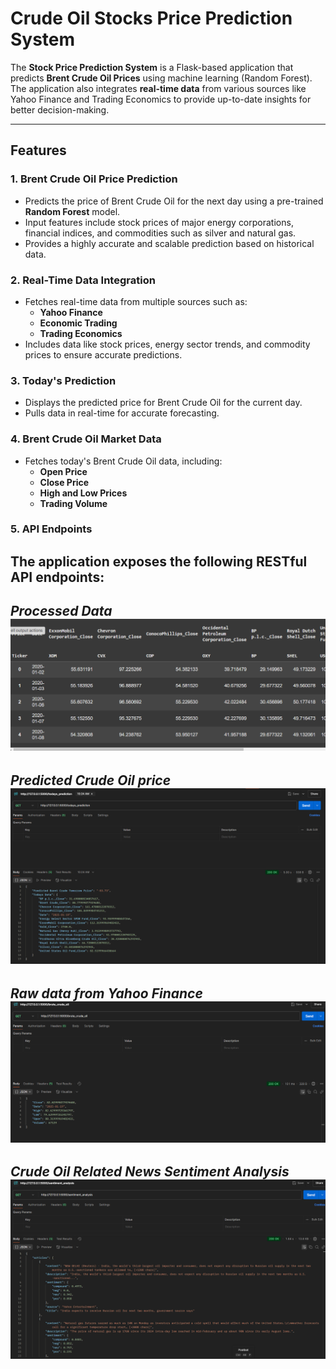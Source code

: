# Crude Oil Stocks Price Prediction System

The **Stock Price Prediction System** is a Flask-based application that predicts **Brent Crude Oil Prices** using machine learning (Random Forest). The application also integrates **real-time data** from various sources like Yahoo Finance and Trading Economics to provide up-to-date insights for better decision-making.

---

## Features

### 1. **Brent Crude Oil Price Prediction**
- Predicts the price of Brent Crude Oil for the next day using a pre-trained **Random Forest** model.
- Input features include stock prices of major energy corporations, financial indices, and commodities such as silver and natural gas.
- Provides a highly accurate and scalable prediction based on historical data.

### 2. **Real-Time Data Integration**
- Fetches real-time data from multiple sources such as:
  - **Yahoo Finance**
  - **Economic Trading**
  - **Trading Economics**
- Includes data like stock prices, energy sector trends, and commodity prices to ensure accurate predictions.

### 3. **Today's Prediction**
- Displays the predicted price for Brent Crude Oil for the current day.
- Pulls data in real-time for accurate forecasting.

### 4. **Brent Crude Oil Market Data**
- Fetches today's Brent Crude Oil data, including:
  - **Open Price**
  - **Close Price**
  - **High and Low Prices**
  - **Trading Volume**

### 5. **API Endpoints**
The application exposes the following RESTful API endpoints:
---
*Processed Data*
![Data](./assets/Screenshot%202025-01-18%20221615.png)
---

*Predicted Crude Oil price*
![](./assets/Screenshot%202025-01-19%20102508.png)
---

*Raw data from Yahoo Finance*
![](./assets/Screenshot%202025-01-19%20110458.png)
---

*Crude Oil Related News Sentiment Analysis*
![](./assets/Screenshot%202025-01-21%20004020.png)
---
